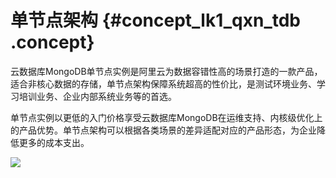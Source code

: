 # 单节点架构 {#concept_lk1_qxn_tdb .concept}

云数据库MongoDB单节点实例是阿里云为数据容错性高的场景打造的一款产品，适合非核心数据的存储，单节点架构保障系统超高的性价比，是测试环境业务、学习培训业务、企业内部系统业务等的首选。

单节点实例以更低的入门价格享受云数据库MongoDB在运维支持、内核级优化上的产品优势。单节点架构可以根据各类场景的差异适配对应的产品形态，为企业降低更多的成本支出。

![](http://static-aliyun-doc.oss-cn-hangzhou.aliyuncs.com/assets/img/6644/1555920964915_zh-CN.png)

